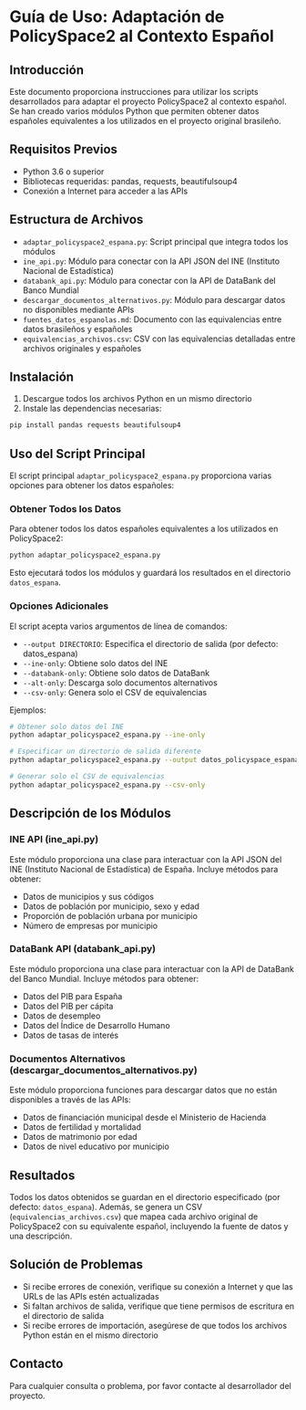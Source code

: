 # Guía de Uso: Adaptación de PolicySpace2 al Contexto Español

## Introducción

Este documento proporciona instrucciones para utilizar los scripts desarrollados para adaptar el proyecto PolicySpace2 al contexto español. Se han creado varios módulos Python que permiten obtener datos españoles equivalentes a los utilizados en el proyecto original brasileño.

## Requisitos Previos

- Python 3.6 o superior
- Bibliotecas requeridas: pandas, requests, beautifulsoup4
- Conexión a Internet para acceder a las APIs

## Estructura de Archivos

- `adaptar_policyspace2_espana.py`: Script principal que integra todos los módulos
- `ine_api.py`: Módulo para conectar con la API JSON del INE (Instituto Nacional de Estadística)
- `databank_api.py`: Módulo para conectar con la API de DataBank del Banco Mundial
- `descargar_documentos_alternativos.py`: Módulo para descargar datos no disponibles mediante APIs
- `fuentes_datos_espanolas.md`: Documento con las equivalencias entre datos brasileños y españoles
- `equivalencias_archivos.csv`: CSV con las equivalencias detalladas entre archivos originales y españoles

## Instalación

1. Descargue todos los archivos Python en un mismo directorio
2. Instale las dependencias necesarias:

```bash
pip install pandas requests beautifulsoup4
```

## Uso del Script Principal

El script principal `adaptar_policyspace2_espana.py` proporciona varias opciones para obtener los datos españoles:

### Obtener Todos los Datos

Para obtener todos los datos españoles equivalentes a los utilizados en PolicySpace2:

```bash
python adaptar_policyspace2_espana.py
```

Esto ejecutará todos los módulos y guardará los resultados en el directorio `datos_espana`.

### Opciones Adicionales

El script acepta varios argumentos de línea de comandos:

- `--output DIRECTORIO`: Especifica el directorio de salida (por defecto: datos_espana)
- `--ine-only`: Obtiene solo datos del INE
- `--databank-only`: Obtiene solo datos de DataBank
- `--alt-only`: Descarga solo documentos alternativos
- `--csv-only`: Genera solo el CSV de equivalencias

Ejemplos:

```bash
# Obtener solo datos del INE
python adaptar_policyspace2_espana.py --ine-only

# Especificar un directorio de salida diferente
python adaptar_policyspace2_espana.py --output datos_policyspace_espana

# Generar solo el CSV de equivalencias
python adaptar_policyspace2_espana.py --csv-only
```

## Descripción de los Módulos

### INE API (ine_api.py)

Este módulo proporciona una clase para interactuar con la API JSON del INE (Instituto Nacional de Estadística) de España. Incluye métodos para obtener:

- Datos de municipios y sus códigos
- Datos de población por municipio, sexo y edad
- Proporción de población urbana por municipio
- Número de empresas por municipio

### DataBank API (databank_api.py)

Este módulo proporciona una clase para interactuar con la API de DataBank del Banco Mundial. Incluye métodos para obtener:

- Datos del PIB para España
- Datos del PIB per cápita
- Datos de desempleo
- Datos del Índice de Desarrollo Humano
- Datos de tasas de interés

### Documentos Alternativos (descargar_documentos_alternativos.py)

Este módulo proporciona funciones para descargar datos que no están disponibles a través de las APIs:

- Datos de financiación municipal desde el Ministerio de Hacienda
- Datos de fertilidad y mortalidad
- Datos de matrimonio por edad
- Datos de nivel educativo por municipio

## Resultados

Todos los datos obtenidos se guardan en el directorio especificado (por defecto: `datos_espana`). Además, se genera un CSV (`equivalencias_archivos.csv`) que mapea cada archivo original de PolicySpace2 con su equivalente español, incluyendo la fuente de datos y una descripción.

## Solución de Problemas

- Si recibe errores de conexión, verifique su conexión a Internet y que las URLs de las APIs estén actualizadas
- Si faltan archivos de salida, verifique que tiene permisos de escritura en el directorio de salida
- Si recibe errores de importación, asegúrese de que todos los archivos Python están en el mismo directorio

## Contacto

Para cualquier consulta o problema, por favor contacte al desarrollador del proyecto.
